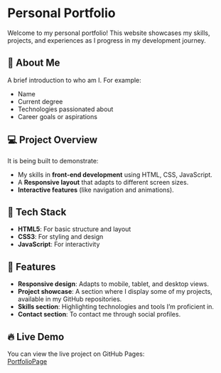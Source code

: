 # Personal Portfolio

Welcome to my personal portfolio! This website showcases my skills, projects, and experiences as I progress in my development journey.

## 📜 About Me

A brief introduction to who am I. For example:
- Name
- Current degree
- Technologies passionated about
- Career goals or aspirations

## 💻 Project Overview

It is being built to demonstrate:
- My skills in **front-end development** using HTML, CSS, JavaScript.
- A **Responsive layout** that adapts to different screen sizes.
- **Interactive features** (like navigation and animations).

## 🚀 Tech Stack

- **HTML5**: For basic structure and layout
- **CSS3**: For styling and design
- **JavaScript**: For interactivity

## 🔨 Features

- **Responsive design**: Adapts to mobile, tablet, and desktop views.
- **Project showcase**: A section where I display some of my projects, available in my GitHub repositories.
- **Skills section**: Highlighting technologies and tools I’m proficient in.
- **Contact section**: To contact me through social profiles.

## 🔥 Live Demo

You can view the live project on GitHub Pages:  
[PortfolioPage](https://samitha-chowdari.github.io/Portfolio/)

